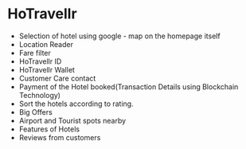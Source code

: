 # HoTravellr
  * Selection of hotel using google - map on the homepage itself
  * Location Reader
  * Fare filter
  * HoTravellr ID
  * HoTravellr Wallet
  * Customer Care contact
  * Payment of the Hotel booked(Transaction Details using Blockchain Technology)
  * Sort the hotels according to rating.
  * Big Offers
  * Airport and Tourist spots nearby
  * Features of Hotels
  * Reviews from customers
